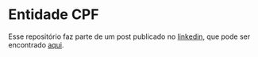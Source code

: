 
# Entidade CPF

Esse repositório faz parte de um post publicado no [linkedin](linkedin), que pode ser encontrado [aqui](aqui).


